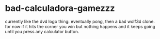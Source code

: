 # bad-calculadora-gamezzz
currently like the dvd logo thing. eventually pong, then a bad wolf3d clone.
for now if it hits the corner you win but nothing happens and it keeps going until you press any calculator button.
